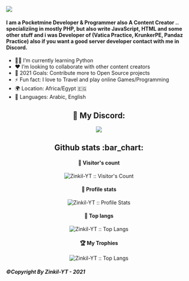<img src="https://github.com/Zinkil-YT/Zinkil-YT/blob/main/animation.svg"/>

#### I am a Pocketmine Developer & Programmer also A Content Creator .. specializiing in mostly PHP, but also write JavaScript, HTML and some other stuff and i was Developer of (Vatica Practice, KrunkerPE, Pandaz Practice) also if you want a good server developer contact with me in Discord.

- 👨‍💻 I’m currently learning Python
- ❤ I’m looking to collaborate with other content creators
- 🥅 2021 Goals: Contribute more to Open Source projects
- ⚡ Fun fact: I love to Travel and play online Games/Programming
- 🌍 Location: Africa/Egypt :egypt:
- 💬 Languages: Arabic, English

<h2 align="center">👻 My Discord: </h2>
<p align="center"><img src="https://discord.c99.nl/widget/theme-2/563636648798322689.png" /></p>


<h2 align="center">Github stats :bar_chart:</h2>

<h4 align="center">👀 Visitor's count </h4>
<p align="center"><img src="https://profile-counter.glitch.me/{Zinkil-YT}/count.svg" alt="Zinkil-YT :: Visitor's Count" /></p>

<h4 align="center">💾 Profile stats </h4>
<p align="center"><img src="https://github-readme-stats.vercel.app/api?username=Zinkil-YT&include_all_commits=true&count_private=true&theme=react&show_icons=true&hide_border=true&title_color=2c98ff&icon_color=2c98ff&bg_color=0d1117" alt="Zinkil-YT :: Profile Stats" /></p>

<h4 align="center">🚀 Top langs </h4>
<p align="center"><img src="https://github-readme-stats.vercel.app/api/top-langs/?username=Zinkil-YT&layout=compact&theme=react&show_icons=true&hide_border=true&title_color=2c98ff&icon_color=2c98ff&bg_color=0d1117" alt="Zinkil-YT :: Top Langs" /></p>

<h4 align="center">🏆 My Trophies </h4>
<p align="center"><img src="https://github-profile-trophy.vercel.app/?username=Zinkil-YT&theme=discord" alt="Zinkil-YT :: Top Langs" /></p>

<h6><b>©Copyright By Zinkil-YT - 2021</b></h6>

<!--
**Zinkil-YT/Zinkil-YT** is a ✨ _special_ ✨ repository because its `README.md` (this file) appears on your GitHub profile

Widget Colors is taken from MelidaZ | https://github.com/MelidaZ/MelidaZ

Discord idea is taken from 0x00032 | https://github.com/0x00032/0x00032
